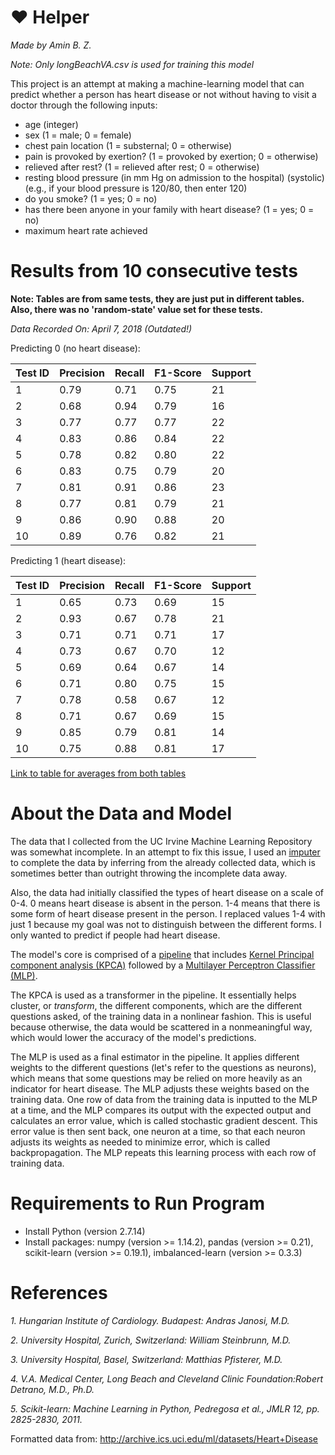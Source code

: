 # :heart: Helper
*Made by Amin B. Z.*

*Note: Only longBeachVA.csv is used for training this model*

This project is an attempt at making a machine-learning model that can predict whether a person has heart disease or not without having to visit a doctor through the following inputs:
* age (integer)
* sex (1 = male; 0 = female)
* chest pain location (1 = substernal; 0 = otherwise) 
* pain is provoked by exertion? (1 = provoked by exertion; 0 = otherwise)
* relieved after rest? (1 = relieved after rest; 0 = otherwise) 
* resting blood pressure (in mm Hg on admission to the hospital) (systolic) (e.g., if your blood pressure is 120/80, then enter 120)
* do you smoke? (1 = yes; 0 = no)
* has there been anyone in your family with heart disease? (1 = yes; 0 = no)
* maximum heart rate achieved

# Results from 10 consecutive tests
**Note: Tables are from same tests, they are just put in different tables. Also, there was no 'random-state' value set for these tests.**

*Data Recorded On: April 7, 2018 (Outdated!)*

Predicting 0 (no heart disease):

| Test ID | Precision | Recall | F1-Score | Support |
| :---    | :---      | :---   | :---     | :---    |
|1|0.79|0.71|0.75|21|
|2|0.68|0.94|0.79|16|
|3|0.77|0.77|0.77|22|
|4|0.83|0.86|0.84|22|
|5|0.78|0.82|0.80|22|
|6|0.83|0.75|0.79|20|
|7|0.81|0.91|0.86|23|
|8|0.77|0.81|0.79|21|
|9|0.86|0.90|0.88|20|
|10|0.89|0.76|0.82|21|

Predicting 1 (heart disease):

| Test ID | Precision | Recall | F1-Score | Support |
| :---    | :---      | :---   | :---     | :---    |
|1|0.65|0.73|0.69|15|
|2|0.93|0.67|0.78|21|
|3|0.71|0.71|0.71|17|
|4|0.73|0.67|0.70|12|
|5|0.69|0.64|0.67|14|
|6|0.71|0.80|0.75|15|
|7|0.78|0.58|0.67|12|
|8|0.71|0.67|0.69|15|
|9|0.85|0.79|0.81|14|
|10|0.75|0.88|0.81|17|

[Link to table for averages from both tables](https://docs.google.com/document/d/1yBwZJ6u_dDgA1cqRK91_6qKzs4riiZbD3HULjpo708k/edit?usp=sharing)
# About the Data and Model

The data that I collected from the UC Irvine Machine Learning Repository was somewhat incomplete. In an attempt to fix this issue, I used an [imputer](https://scikit-learn.org/stable/modules/impute.html) to complete the data by inferring from the already collected data, which is sometimes better than outright throwing the incomplete data away.

Also, the data had initially classified the types of heart disease on a scale of 0-4. 0 means heart disease is absent in the person. 1-4 means that there is some form of heart disease present in the person. I replaced values 1-4 with just 1 because my goal was not to distinguish between the different forms. I only wanted to predict if people had heart disease.

The model's core is comprised of a [pipeline](http://scikit-learn.org/stable/modules/generated/sklearn.pipeline.Pipeline.html) that includes [Kernel Principal component analysis (KPCA)](http://scikit-learn.org/stable/modules/generated/sklearn.decomposition.KernelPCA.html) followed by a [Multilayer Perceptron Classifier (MLP)](http://scikit-learn.org/stable/modules/generated/sklearn.neural_network.MLPClassifier.html).

The KPCA is used as a transformer in the pipeline. It essentially helps cluster, or *transform*, the different components, which are the different questions asked, of the training data in a nonlinear fashion. This is useful because otherwise, the data would be scattered in a nonmeaningful way, which would lower the accuracy of the model's predictions.

The MLP is used as a final estimator in the pipeline. It applies different weights to the different questions (let's refer to the questions as neurons), which means that some questions may be relied on more heavily as an indicator for heart disease. The MLP adjusts these weights based on the training data. One row of data from the training data is inputted to the MLP at a time, and the MLP compares its output with the expected output and calculates an error value, which is called stochastic gradient descent. This error value is then sent back, one neuron at a time, so that each neuron adjusts its weights as needed to minimize error, which is called backpropagation. The MLP repeats this learning process with each row of training data.
# Requirements to Run Program
* Install Python (version 2.7.14)
* Install packages: numpy (version >= 1.14.2), pandas (version >= 0.21), scikit-learn (version >= 0.19.1), imbalanced-learn (version >= 0.3.3)

# References
*1. Hungarian Institute of Cardiology. Budapest: Andras Janosi, M.D.*

*2. University Hospital, Zurich, Switzerland: William Steinbrunn, M.D.*

*3. University Hospital, Basel, Switzerland: Matthias Pfisterer, M.D.*

*4. V.A. Medical Center, Long Beach and Cleveland Clinic Foundation:Robert Detrano, M.D., Ph.D.*

*5. Scikit-learn: Machine Learning in Python, Pedregosa et al., JMLR 12, pp. 2825-2830, 2011.*

Formatted data from: http://archive.ics.uci.edu/ml/datasets/Heart+Disease
